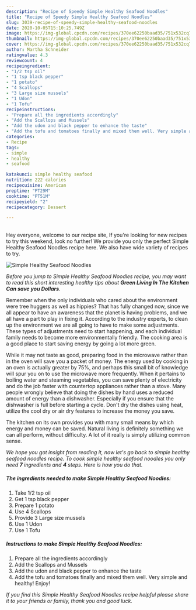 ```yaml
---
description: "Recipe of Speedy Simple Healthy Seafood Noodles"
title: "Recipe of Speedy Simple Healthy Seafood Noodles"
slug: 3039-recipe-of-speedy-simple-healthy-seafood-noodles
date: 2020-10-05T15:10:25.749Z
image: https://img-global.cpcdn.com/recipes/370ee62250baad35/751x532cq70/simple-healthy-seafood-noodles-recipe-main-photo.jpg
thumbnail: https://img-global.cpcdn.com/recipes/370ee62250baad35/751x532cq70/simple-healthy-seafood-noodles-recipe-main-photo.jpg
cover: https://img-global.cpcdn.com/recipes/370ee62250baad35/751x532cq70/simple-healthy-seafood-noodles-recipe-main-photo.jpg
author: Martha Schneider
ratingvalue: 4.3
reviewcount: 4
recipeingredient:
- "1/2 tsp oil"
- "1 tsp black pepper"
- "1 potato"
- "4 Scallops"
- "3 Large size mussels"
- "1 Udon"
- "1 Tofu"
recipeinstructions:
- "Prepare all the ingredients accordingly"
- "Add the Scallops and Mussels"
- "Add the udon and black pepper to enhance the taste"
- "Add the tofu and tomatoes finally and mixed them well. Very simple and healthy! Enjoy!"
categories:
- Recipe
tags:
- simple
- healthy
- seafood

katakunci: simple healthy seafood 
nutrition: 222 calories
recipecuisine: American
preptime: "PT29M"
cooktime: "PT51M"
recipeyield: "2"
recipecategory: Dessert

---
```

<br>
Hey everyone, welcome to our recipe site, If you're looking for new recipes to try this weekend, look no further! We provide you only the perfect Simple Healthy Seafood Noodles recipe here. We also have wide variety of recipes to try.
<br>


![Simple Healthy Seafood Noodles](https://img-global.cpcdn.com/recipes/370ee62250baad35/751x532cq70/simple-healthy-seafood-noodles-recipe-main-photo.jpg)

<i>Before you jump to Simple Healthy Seafood Noodles recipe, you may want to read this short interesting healthy tips about 
<strong>Green Living In The Kitchen Can save you Dollars</strong>.</i>
</br>

Remember when the only individuals who cared about the environment were tree huggers as well as hippies? That has fully changed now, since we all appear to have an awareness that the planet is having problems, and we all have a part to play in fixing it. According to the industry experts, to clean up the environment we are all going to have to make some adjustments. These types of adjustments need to start happening, and each individual family needs to become more environmentally friendly. The cooking area is a good place to start saving energy by going a lot more green.

While it may not taste as good, preparing food in the microwave rather than in the oven will save you a packet of money. The energy used by cooking in an oven is actually greater by 75%, and perhaps this small bit of knowledge will spur you on to use the microwave more frequently. When it pertains to boiling water and steaming vegetables, you can save plenty of electricity and do the job faster with countertop appliances rather than a stove. Many people wrongly believe that doing the dishes by hand uses a reduced amount of energy than a dishwasher. Especially if you ensure that the dishwasher is full before starting a cycle. Don't dry the dishes using heat, utilize the cool dry or air dry features to increase the money you save.

The kitchen on its own provides you with many small means by which energy and money can be saved. Natural living is definitely something we can all perform, without difficulty. A lot of it really is simply utilizing common sense.


<i>We hope you got insight from reading it, now let's go back to simple healthy seafood noodles recipe. To cook simple healthy seafood noodles you only need <strong>7</strong> ingredients and <strong>4</strong> steps. Here is how you do that.
</i>

##### The ingredients needed to make Simple Healthy Seafood Noodles:

1. Take 1/2 tsp oil
1. Get 1 tsp black pepper
1. Prepare 1 potato
1. Use 4 Scallops
1. Provide 3 Large size mussels
1. Use 1 Udon
1. Use 1 Tofu


##### Instructions to make Simple Healthy Seafood Noodles:

1. Prepare all the ingredients accordingly
1. Add the Scallops and Mussels
1. Add the udon and black pepper to enhance the taste
1. Add the tofu and tomatoes finally and mixed them well. Very simple and healthy! Enjoy!


<i>If you find this Simple Healthy Seafood Noodles recipe helpful please share it to your friends or family, thank you and good luck.</i>
